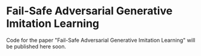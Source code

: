 # Fail-Safe Adversarial Generative Imitation Learning

Code for the paper "Fail-Safe Adversarial Generative Imitation Learning" will be published here soon.
